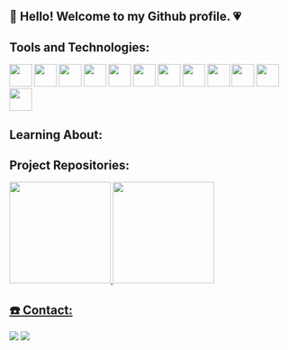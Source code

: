## 👋 Hello! Welcome to my Github profile. 💗

## Tools and Technologies:

<img loading="lazy" src="https://cdn.jsdelivr.net/gh/devicons/devicon/icons/git/git-original.svg" width="40" height="40"/>
<img loading="lazy" src="https://cdn.jsdelivr.net/gh/devicons/devicon@latest/icons/angularjs/angularjs-original.svg" width="40" height="40"/>
<img loading="lazy" src="https://cdn.jsdelivr.net/gh/devicons/devicon@latest/icons/html5/html5-original.svg" width="40" height="40"/>
<img loading="lazy" src="https://cdn.jsdelivr.net/gh/devicons/devicon@latest/icons/css3/css3-original-wordmark.svg" width="40" height="40"/>
<img loading="lazy" src="https://cdn.jsdelivr.net/gh/devicons/devicon@latest/icons/typescript/typescript-original.svg" width="40" height="40"/>
<img loading="lazy" src="https://cdn.jsdelivr.net/gh/devicons/devicon@latest/icons/mysql/mysql-original-wordmark.svg" width="40" height="40"/>
<img loading="lazy" src="https://cdn.jsdelivr.net/gh/devicons/devicon@latest/icons/c/c-original.svg" width="40" height="40"/>
<img loading="lazy" src="https://cdn.jsdelivr.net/gh/devicons/devicon@latest/icons/figma/figma-original.svg" width="40" height="40"/>
<img loading="lazy" src="https://cdn.jsdelivr.net/gh/devicons/devicon@latest/icons/github/github-original.svg" width="40" height="40"/>
<img loading="lazy" src="https://cdn.jsdelivr.net/gh/devicons/devicon@latest/icons/npm/npm-original-wordmark.svg" width="40" height="40"/>
<img loading="lazy" src="https://cdn.jsdelivr.net/gh/devicons/devicon@latest/icons/vscode/vscode-original.svg" width="40" height="40"/>
<img loading="lazy" src="https://cdn.jsdelivr.net/gh/devicons/devicon@latest/icons/canva/canva-original.svg" width="40" height="40"/>






## Learning About:

## Project Repositories:

<div>
<a href="https://github.com/RaissaPeneluc">
<img loading="lazy" height="180em" src="https://github-readme-stats.vercel.app/api/top-langs/?username=RaissaPeneluc&layout=compact&langs_count=7&theme=dracula"/>
<img loading="lazy" height="180em" src="https://github-readme-stats.vercel.app/api?username=RaissaPeneluc&show_icons=true&theme=dracula&include_all_commits=true&count_private=true"/>
</div>


## ☎️ Contact:

<div>
<a href = "mailto:raissapeneluc@gmail.com"><img loading="lazy" src="https://img.shields.io/badge/Gmail-D14836?style=for-the-badge&logo=gmail&logoColor=white" target="_blank"></a>
<a href="https://www.linkedin.com/in/raissapeneluc/" target="_blank"><img loading="lazy" src="https://img.shields.io/badge/-LinkedIn-%230077B5?style=for-the-badge&logo=linkedin&logoColor=white" target="_blank"></a>   
</div>



<!--
**RaissaPeneluc/RaissaPeneluc** is a ✨ _special_ ✨ repository because its `README.md` (this file) appears on your GitHub profile.

Here are some ideas to get you started:

- 🔭 I’m currently working on ...
- 🌱 I’m currently learning ...
- 👯 I’m looking to collaborate on ...
- 🤔 I’m looking for help with ...
- 💬 Ask me about ...
- 📫 How to reach me: ...
- 😄 Pronouns: ...
- ⚡ Fun fact: ...
-->
